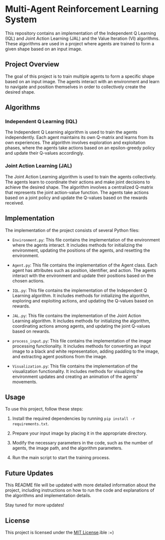 # Multi-Agent Reinforcement Learning System

This repository contains an implementation of the Independent Q Learning (IQL) and Joint Action Learning (JAL) and the Value Iteration (VI) algorithms. These algorithms are used in a project where agents are trained to form a given shape based on an input image.

## Project Overview

The goal of this project is to train multiple agents to form a specific shape based on an input image. The agents interact with an environment and learn to navigate and position themselves in order to collectively create the desired shape.

## Algorithms

### Independent Q Learning (IQL)

The Independent Q Learning algorithm is used to train the agents independently. Each agent maintains its own Q-matrix and learns from its own experiences. The algorithm involves exploration and exploitation phases, where the agents take actions based on an epsilon-greedy policy and update their Q-values accordingly.

### Joint Action Learning (JAL)

The Joint Action Learning algorithm is used to train the agents collectively. The agents learn to coordinate their actions and make joint decisions to achieve the desired shape. The algorithm involves a centralized Q-matrix that represents the joint action-value function. The agents take actions based on a joint policy and update the Q-values based on the rewards received.

## Implementation

The implementation of the project consists of several Python files:

- `Environment.py`: This file contains the implementation of the environment where the agents interact. It includes methods for initializing the environment, updating the positions of the agents, and resetting the environment.

- `Agent.py`: This file contains the implementation of the Agent class. Each agent has attributes such as position, identifier, and action. The agents interact with the environment and update their positions based on the chosen actions.

- `IQL.py`: This file contains the implementation of the Independent Q Learning algorithm. It includes methods for initializing the algorithm, exploring and exploiting actions, and updating the Q-values based on rewards.

- `JAL.py`: This file contains the implementation of the Joint Action Learning algorithm. It includes methods for initializing the algorithm, coordinating actions among agents, and updating the joint Q-values based on rewards.

- `process_input.py`: This file contains the implementation of the image processing functionality. It includes methods for converting an input image to a black and white representation, adding padding to the image, and extracting agent positions from the image.

- `Visualization.py`: This file contains the implementation of the visualization functionality. It includes methods for visualizing the environment updates and creating an animation of the agents' movements.

## Usage

To use this project, follow these steps:

1. Install the required dependencies by running `pip install -r requirements.txt`.

2. Prepare your input image by placing it in the appropriate directory.

3. Modify the necessary parameters in the code, such as the number of agents, the image path, and the algorithm parameters.

4. Run the main script to start the training process.

## Future Updates

This README file will be updated with more detailed information about the project, including instructions on how to run the code and explanations of the algorithms and implementation details.

Stay tuned for more updates!

## License

This project is licensed under the [MIT License](LICENSE).ible :=)
      




